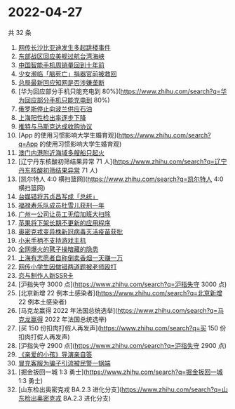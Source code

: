 # 2022-04-27

共 32 条

<!-- BEGIN ZHIHUSEARCH -->
<!-- 最后更新时间 Wed Apr 27 2022 22:14:07 GMT+0800 (China Standard Time) -->
1. [网传长沙比亚迪发生多起跳楼事件](https://www.zhihu.com/search?q=网传长沙比亚迪发生多起跳楼事件)
1. [东部战区回应美舰过航台湾海峡](https://www.zhihu.com/search?q=东部战区回应美舰过航台湾海峡)
1. [中国智能手机周销量回到十年前](https://www.zhihu.com/search?q=中国智能手机周销量回到十年前)
1. [少女濒临「脑死亡」捐器官前被救回](https://www.zhihu.com/search?q=少女濒临「脑死亡」捐器官前被救回)
1. [总局最新回应知网是否涉嫌垄断](https://www.zhihu.com/search?q=总局最新回应知网是否涉嫌垄断)
1. [华为回应部分手机只能充电到 80%](https://www.zhihu.com/search?q=华为回应部分手机只能充电到 80%)
1. [俄罗斯停止向波兰供应石油](https://www.zhihu.com/search?q=俄罗斯停止向波兰供应石油)
1. [上海阳性检出率逐步下降](https://www.zhihu.com/search?q=上海阳性检出率逐步下降)
1. [推特与马斯克达成收购协议](https://www.zhihu.com/search?q=推特与马斯克达成收购协议)
1. [App 的使用习惯影响大学生婚育观](https://www.zhihu.com/search?q=App 的使用习惯影响大学生婚育观)
1. [澳门内港附近海域多艘船只起火](https://www.zhihu.com/search?q=澳门内港附近海域多艘船只起火)
1. [辽宁丹东核酸初筛结果异常 71 人](https://www.zhihu.com/search?q=辽宁丹东核酸初筛结果异常 71 人)
1. [凯尔特人 4:0 横扫篮网](https://www.zhihu.com/search?q=凯尔特人 4:0 横扫篮网)
1. [台媒错将苏贞昌写成「总统」](https://www.zhihu.com/search?q=台媒错将苏贞昌写成「总统」)
1. [福禄寿乐队成员杜雪儿获刑一年](https://www.zhihu.com/search?q=福禄寿乐队成员杜雪儿获刑一年)
1. [广州一公司让员工无偿加班大扫除](https://www.zhihu.com/search?q=广州一公司让员工无偿加班大扫除)
1. [苹果将下架长期不更新的应用程序](https://www.zhihu.com/search?q=苹果将下架长期不更新的应用程序)
1. [奥密克戎变异株新冠病毒灭活疫苗获批](https://www.zhihu.com/search?q=奥密克戎变异株新冠病毒灭活疫苗获批)
1. [小米手柄不支持游戏主机](https://www.zhihu.com/search?q=小米手柄不支持游戏主机)
1. [全网爆火的毽子操暗藏的隐患](https://www.zhihu.com/search?q=全网爆火的毽子操暗藏的隐患)
1. [上海有志愿者自称倒卖香烟一天赚一万](https://www.zhihu.com/search?q=上海有志愿者自称倒卖香烟一天赚一万)
1. [网传小学生因做错两道题被老师殴打](https://www.zhihu.com/search?q=网传小学生因做错两道题被老师殴打)
1. [恋与制作人新SSR卡](https://www.zhihu.com/search?q=恋与制作人新SSR卡)
1. [沪指失守 3000 点](https://www.zhihu.com/search?q=沪指失守 3000 点)
1. [北京新增 22 例本土感染者](https://www.zhihu.com/search?q=北京新增 22 例本土感染者)
1. [马克龙赢得 2022 年法国总统选举](https://www.zhihu.com/search?q=马克龙赢得 2022 年法国总统选举)
1. [买 150 份扣肉打假人再发声](https://www.zhihu.com/search?q=买 150 份扣肉打假人再发声)
1. [沪指失守 2900 点](https://www.zhihu.com/search?q=沪指失守 2900 点)
1. [《亲爱的小孩》导演亲自答](https://www.zhihu.com/search?q=《亲爱的小孩》导演亲自答)
1. [冒充客服为骗子引流被民警一锅端](https://www.zhihu.com/search?q=冒充客服为骗子引流被民警一锅端)
1. [掘金扳回一城 1:3 勇士](https://www.zhihu.com/search?q=掘金扳回一城 1:3 勇士)
1. [山东检出奥密克戎 BA.2.3 进化分支](https://www.zhihu.com/search?q=山东检出奥密克戎 BA.2.3 进化分支)
<!-- END ZHIHUSEARCH -->
